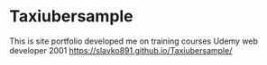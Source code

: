 # Taxiubersample
This is site portfolio developed me on training courses Udemy web developer 2001
https://slavko891.github.io/Taxiubersample/
